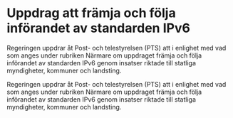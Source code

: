 # Uppdrag att främja och följa införandet av standarden IPv6

Regeringen uppdrar åt Post- och telestyrelsen (PTS) att i enlighet med vad som anges under rubriken Närmare om uppdraget främja och följa införandet av standarden IPv6 genom insatser riktade till statliga myndigheter, kommuner och landsting.

Regeringen uppdrar åt Post- och telestyrelsen (PTS) att i enlighet med vad som anges under rubriken Närmare om uppdraget främja och följa införandet av standarden IPv6 genom insatser riktade till statliga myndigheter, kommuner och landsting.
